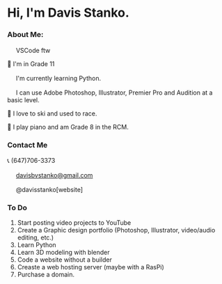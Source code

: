 # Hi, I'm Davis Stanko.

### About Me:

<img height="16" width="16" src="https://simpleicons.org/icons/visualstudiocode.svg" /> VSCode ftw

🏫 I'm in Grade 11

<img height="16" width="16" src="https://simpleicons.org/icons/python.svg" /> I'm currently learning Python.

<img height="16" width="16" src="https://simpleicons.org/icons/adobe.svg" /> I can use Adobe Photoshop, Illustrator, Premier Pro and Audition at a basic level.

🎿 I love to ski and used to race.

🎹 I play piano and am Grade 8 in the RCM.

### Contact Me
📞 (647)706-3373

<img height="16" width="16" src="https://simpleicons.org/icons/gmail.svg" /> davisbvstanko@gmail.com

<img height="16" width="16" src="https://simpleicons.org/icons/instagram.svg" /> @davisstanko[website]

### To Do
1. Start posting video projects to YouTube
2. Create a Graphic design portfolio (Photoshop, Illustrator, video/audio editing, etc.)
3. Learn Python
4. Learn 3D modeling with blender
5. Code a website without a builder
6. Creaste a web hosting server (maybe with a RasPi)
7. Purchase a domain.

[instagram]: https://instagram.com/davisstanko
